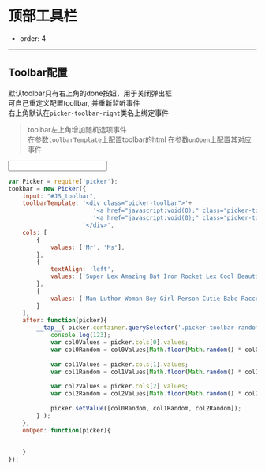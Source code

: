 # 顶部工具栏

- order: 4
---

<style> 
    input { width: 200px; } 
</style>

## Toolbar配置
默认toolbar只有右上角的done按钮，用于关闭弹出框  
可自己重定义配置toollbar, 并重新监听事件  
右上角默认在`picker-toolbar-right`类名上绑定事件

> toolbar左上角增加随机选项事件  
> 在参数`toolbarTemplate`上配置toolbar的html
> 在参数`onOpen`上配置其对应事件

<input type="text" id="JS_toolbar" placeholder="">

````javascript
var Picker = require('picker');
tookbar = new Picker({
    input: "#JS_toolbar",
    toolbarTemplate: '<div class="picker-toolbar">'+
                        '<a href="javascript:void(0);" class="picker-toolbar-random">Random</a>'+
                        '<a href="javascript:void(0);" class="picker-toolbar-right">Done</a>'+
                     '</div>',
    cols: [
        {
            values: ['Mr', 'Ms'],
        },
        {
            textAlign: 'left',
            values: ('Super Lex Amazing Bat Iron Rocket Lex Cool Beautiful Wonderful Raining Happy Amazing Funny Cool Hot').split(' ')
        },
        {
            values: ('Man Luthor Woman Boy Girl Person Cutie Babe Raccoon').split(' ')
        }
    ],
    after: function(picker){
        __tap__( picker.container.querySelector('.picker-toolbar-random'), function () {
            console.log(123);
            var col0Values = picker.cols[0].values;
            var col0Random = col0Values[Math.floor(Math.random() * col0Values.length)];
 
            var col1Values = picker.cols[1].values;
            var col1Random = col1Values[Math.floor(Math.random() * col1Values.length)];
 
            var col2Values = picker.cols[2].values;
            var col2Random = col2Values[Math.floor(Math.random() * col2Values.length)];
 
            picker.setValue([col0Random, col1Random, col2Random]);
        } );
    },
    onOpen: function(picker){
        
        
    }
});
````